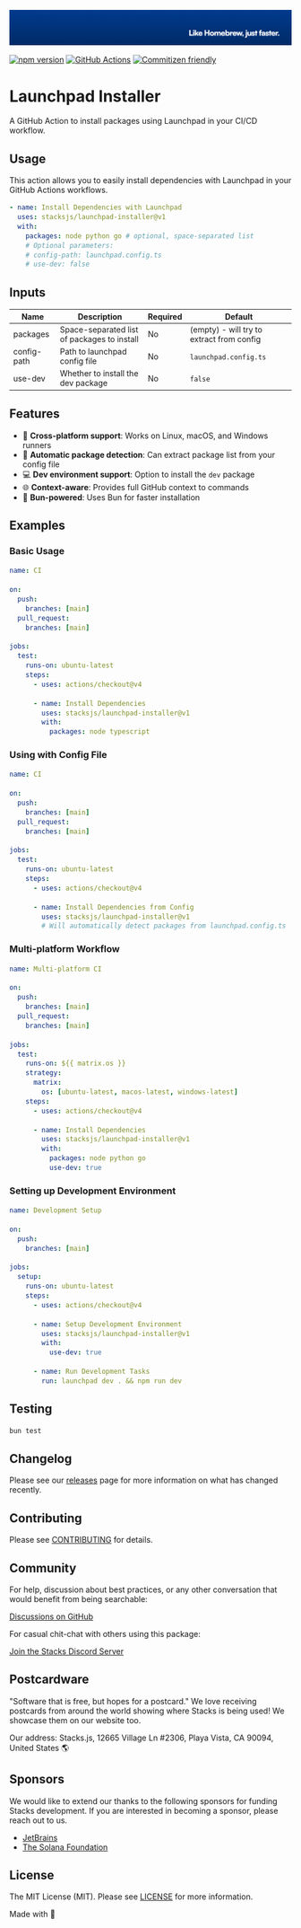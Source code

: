 <p align="center"><img src=".github/art/cover.jpg" alt="Social Card of this repo"></p>

[![npm version][npm-version-src]][npm-version-href]
[![GitHub Actions][github-actions-src]][github-actions-href]
[![Commitizen friendly](https://img.shields.io/badge/commitizen-friendly-brightgreen.svg)](http://commitizen.github.io/cz-cli/)
<!-- [![npm downloads][npm-downloads-src]][npm-downloads-href] -->
<!-- [![Codecov][codecov-src]][codecov-href] -->

# Launchpad Installer

A GitHub Action to install packages using Launchpad in your CI/CD workflow.

## Usage

This action allows you to easily install dependencies with Launchpad in your GitHub Actions workflows.

```yaml
- name: Install Dependencies with Launchpad
  uses: stacksjs/launchpad-installer@v1
  with:
    packages: node python go # optional, space-separated list
    # Optional parameters:
    # config-path: launchpad.config.ts
    # use-dev: false
```

## Inputs

| Name       | Description                           | Required | Default              |
|------------|---------------------------------------|----------|----------------------|
| packages   | Space-separated list of packages to install | No  | (empty) - will try to extract from config |
| config-path | Path to launchpad config file        | No       | `launchpad.config.ts` |
| use-dev    | Whether to install the dev package    | No       | `false`              |

## Features

- 🚀 **Cross-platform support**: Works on Linux, macOS, and Windows runners
- 🔄 **Automatic package detection**: Can extract package list from your config file
- 💻 **Dev environment support**: Option to install the `dev` package
- 🌐 **Context-aware**: Provides full GitHub context to commands
- 🔧 **Bun-powered**: Uses Bun for faster installation

## Examples

### Basic Usage

```yaml
name: CI

on:
  push:
    branches: [main]
  pull_request:
    branches: [main]

jobs:
  test:
    runs-on: ubuntu-latest
    steps:
      - uses: actions/checkout@v4

      - name: Install Dependencies
        uses: stacksjs/launchpad-installer@v1
        with:
          packages: node typescript
```

### Using with Config File

```yaml
name: CI

on:
  push:
    branches: [main]
  pull_request:
    branches: [main]

jobs:
  test:
    runs-on: ubuntu-latest
    steps:
      - uses: actions/checkout@v4

      - name: Install Dependencies from Config
        uses: stacksjs/launchpad-installer@v1
        # Will automatically detect packages from launchpad.config.ts
```

### Multi-platform Workflow

```yaml
name: Multi-platform CI

on:
  push:
    branches: [main]
  pull_request:
    branches: [main]

jobs:
  test:
    runs-on: ${{ matrix.os }}
    strategy:
      matrix:
        os: [ubuntu-latest, macos-latest, windows-latest]
    steps:
      - uses: actions/checkout@v4

      - name: Install Dependencies
        uses: stacksjs/launchpad-installer@v1
        with:
          packages: node python go
          use-dev: true
```

### Setting up Development Environment

```yaml
name: Development Setup

on:
  push:
    branches: [main]

jobs:
  setup:
    runs-on: ubuntu-latest
    steps:
      - uses: actions/checkout@v4

      - name: Setup Development Environment
        uses: stacksjs/launchpad-installer@v1
        with:
          use-dev: true

      - name: Run Development Tasks
        run: launchpad dev . && npm run dev
```

## Testing

```bash
bun test
```

## Changelog

Please see our [releases](https://github.com/stacksjs/launchpad-installer/releases) page for more information on what has changed recently.

## Contributing

Please see [CONTRIBUTING](.github/CONTRIBUTING.md) for details.

## Community

For help, discussion about best practices, or any other conversation that would benefit from being searchable:

[Discussions on GitHub](https://github.com/stacksjs/launchpad/discussions)

For casual chit-chat with others using this package:

[Join the Stacks Discord Server](https://discord.gg/stacksjs)

## Postcardware

"Software that is free, but hopes for a postcard." We love receiving postcards from around the world showing where Stacks is being used! We showcase them on our website too.

Our address: Stacks.js, 12665 Village Ln #2306, Playa Vista, CA 90094, United States 🌎

## Sponsors

We would like to extend our thanks to the following sponsors for funding Stacks development. If you are interested in becoming a sponsor, please reach out to us.

- [JetBrains](https://www.jetbrains.com/)
- [The Solana Foundation](https://solana.com/)

## License

The MIT License (MIT). Please see [LICENSE](LICENSE.md) for more information.

Made with 💙

<!-- Badges -->
[npm-version-src]: https://img.shields.io/npm/v/launchpad-installer?style=flat-square
[npm-version-href]: https://npmjs.com/package/launchpad-installer
[github-actions-src]: https://img.shields.io/github/actions/workflow/status/stacksjs/launchpad-installer/ci.yml?style=flat-square&branch=main
[github-actions-href]: https://github.com/stacksjs/launchpad-installer/actions?query=workflow%3Aci

<!-- [codecov-src]: https://img.shields.io/codecov/c/gh/stacksjs/launchpad-installer/main?style=flat-square
[codecov-href]: https://codecov.io/gh/stacksjs/launchpad-installer -->
